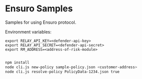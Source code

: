 # Ensuro Samples

Samples for using Ensuro protocol.

Environment variables:

```
export RELAY_API_KEY=<defender-api-key>
export RELAY_API_SECRET=<defender-api-secret>
export RM_ADDRESS=<address-of-risk-module>
```

```bash

npm install
node cli.js new-policy sample-policy.json <customer-address>
node cli.js resolve-policy PolicyData-1234.json true
```
